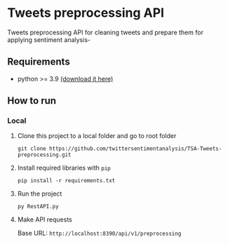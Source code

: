 # Tweets preprocessing API

Tweets preprocessing API for cleaning tweets and prepare them for applying sentiment analysis-

## Requirements
- python >= 3.9 [(download it here)](https://www.python.org/downloads/)

## How to run 
### Local
1. Clone this project to a local folder and go to root folder

   `git clone https://github.com/twittersentimentanalysis/TSA-Tweets-preprocessing.git`

2. Install required libraries with `pip`

    `pip install -r requirements.txt`
    
3. Run the project

    `py RestAPI.py`
    
4. Make API requests

    Base URL: `http://localhost:8390/api/v1/preprocessing`